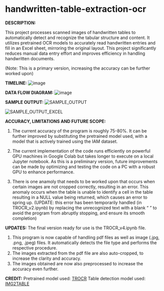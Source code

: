 # handwritten-table-extraction-ocr

**DESCRIPTION:**

This project processes scanned images of handwritten tables to automatically detect and recognize the tabular structure and content. It utilizes pretrained OCR models to accurately read handwritten entries and fill in an Excel sheet, mirroring the original layout. This project significantly reduces manual data entry effort and improves efficiency in handling handwritten documents.

(Note: This is a primary version, increasing the accuracy can be further worked upon)

**TIMELINE:**
![image](https://github.com/natashasalvi2003/handwritten-table-extraction-ocr/assets/123302023/5ba28c49-c881-4886-9343-e4e8813613ad)

**DATA FLOW DIAGRAM:**
![image](https://github.com/natashasalvi2003/handwritten-table-extraction-ocr/assets/123302023/3e238c89-c630-4026-9889-6f8fafcf8b4b)

**SAMPLE OUTPUT:**
![SAMPLE_OUTPUT](https://github.com/natashasalvi2003/handwritten-table-extraction-ocr/assets/123302023/4f664a04-7bbd-4314-b647-453f0409c552)

![SAMPLE_OUTPUT_EXCEL](https://github.com/natashasalvi2003/handwritten-table-extraction-ocr/assets/123302023/f9e48084-f2ac-4627-91ee-9e35613101cc)

**ACCURACY, LIMITATIONS AND FUTURE SCOPE:**

1. The current accuracy of the program is roughly 75-80%. It can be further improved by substituting the pretrained model used, with a model that is actively trained using the IAM dataset.

2. The current implementation of the code runs efficiently on powerful GPU machines in Google Colab but takes longer to execute on a local Jupyter notebook. As this is a preliminary version, future improvements can be made by optimizing and testing the code on a PC with a robust GPU to enhance performance.

3. There is one anamoly that needs to be worked upon that occurs when certain images are not cropped correctly, resulting in an error. This anomaly occurs when the table is unable to identify a cell in the table resulting in a NULL value being returned, which causes an error to spring up.
(UPDATE: this error has been temporarily handled (in TROCR_v2.ipynb) by replacing the unrecognized text with a blank “ ”  to avoid the program from abruptly stopping, and ensure its smooth completion)

**UPDATES:**
The final version ready for use is the TROCR_v4.ipynb file.
1. This program is now capable of handling pdf files as well as image (.jpg, .png, .jpeg) files. It automatically detects the file type and performs the respective procedure.​
2. The images extracted from the pdf file are also auto-cropped, to increase the clarity and accuracy.​
3. The images obtained are now also preprocessed to increase the accuracy even further.​

**CREDIT:**
Pretrained model used: [TROCR](https://huggingface.co/microsoft/trocr-base-handwritten)
Table detection model used: [IMG2TABLE](https://github.com/xavctn/img2table)
